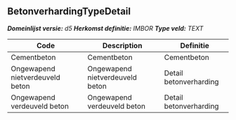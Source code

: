 ﻿## BetonverhardingTypeDetail

*__Domeinlijst versie:__ d5*
*__Herkomst definitie:__ IMBOR*
*__Type veld:__ TEXT*

|__Code__ |__Description__ |__Definitie__	|
|	---	|	---	|   ---	| 
| Cementbeton | Cementbeton | Cementbeton |
| Ongewapend nietverdeuveld beton | Ongewapend nietverdeuveld beton | Detail betonverharding |
| Ongewapend verdeuveld beton | Ongewapend verdeuveld beton | Detail betonverharding |
